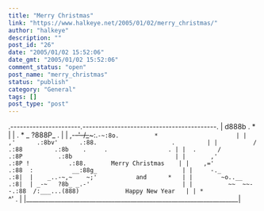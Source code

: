 ```yaml
---
title: "Merry Christmas"
link: "https://www.halkeye.net/2005/01/02/merry_christmas/"
author: "halkeye"
description: ""
post_id: "26"
date: "2005/01/02 15:52:06"
date_gmt: "2005/01/02 15:52:06"
comment_status: "open"
post_name: "merry_christmas"
status: "publish"
category: "General"
tags: []
post_type: "post"
---
```


.----------------------_._------------------------------------------.
     |                     d888b         .                        *      |
     |   .   *           _ ?888P_                         .              |
     |             ,-~~-'-/_~~~:.`-~:8o.          *                      |
     |           ,'      .:8bv'      .:88.                     .         |
     |          /         .:88         .:8b    .     .                 . |
     |  .      /          .:8P          .:8b                             |
     |       ,'          .:8P !           .:88.       Merry Christmas    |
     |    ,='           .:88  :           __:88g_                        |
     |     -._          .:8|  |    _..-~,~    ~;'           and      *   |
     |        ~o..__    .:8|  | _-~   ?8b_ _.-'                          |
     |          ~~  ~~--.:88  /:___...(888)             Happy New Year   |
     | *                               `^'      .                        |
     |___________________________________________________________________|